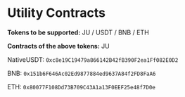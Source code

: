 # Utility Contracts

**Tokens to be supported:** JU / USDT / BNB / ETH&#x20;

**Contracts of the above tokens:** JU

NativeUSDT: `0xc8e19C19479a866142B42fB390F2ea1Ff082E0D2`

BNB: `0x151b6F646Ac02Ed9877884ed9637A84f2FD8FaA6`

ETH: `0x80077F108Dd73B709C43A1a13F0EEF25e48f7D0e`



